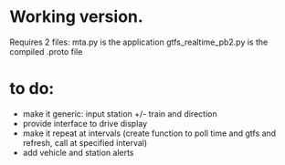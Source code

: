 # Working version.

Requires 2 files:
mta.py is the application
gtfs_realtime_pb2.py is the compiled .proto file

# to do:
- make it generic: input station +/- train and direction
- provide interface to drive display
- make it repeat at intervals (create function to poll time and gtfs and refresh, call at specified interval)
- add vehicle and station alerts







